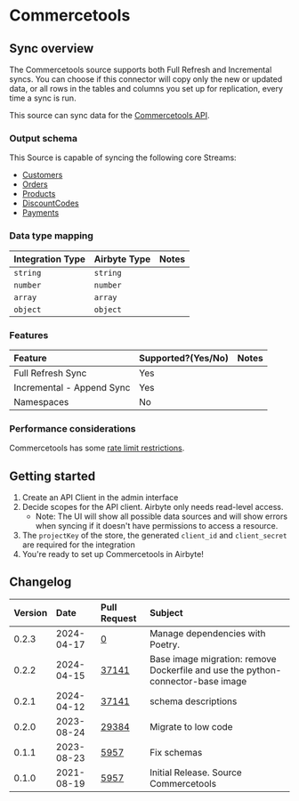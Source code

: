 # Commercetools

## Sync overview

The Commercetools source supports both Full Refresh and Incremental syncs. You can choose if this connector will copy only the new or updated data, or all rows in the tables and columns you set up for replication, every time a sync is run.

This source can sync data for the [Commercetools API](https://docs.commercetools.com/api/).

### Output schema

This Source is capable of syncing the following core Streams:

* [Customers](https://docs.commercetools.com/api/projects/customers)
* [Orders](https://docs.commercetools.com/api/projects/orders)
* [Products](https://docs.commercetools.com/api/projects/products)
* [DiscountCodes](https://docs.commercetools.com/api/projects/discountCodes)
* [Payments](https://docs.commercetools.com/api/projects/payments)

### Data type mapping

| Integration Type | Airbyte Type | Notes |
| :--- | :--- | :--- |
| `string` | `string` |  |
| `number` | `number` |  |
| `array` | `array` |  |
| `object` | `object` |  |

### Features

| Feature | Supported?\(Yes/No\) | Notes |
| :--- | :--- | :--- |
| Full Refresh Sync | Yes |  |
| Incremental - Append Sync | Yes |  |
| Namespaces | No |  |

### Performance considerations

Commercetools has some [rate limit restrictions](https://docs.commercetools.com/api/limits).

## Getting started

1. Create an API Client in the admin interface
2. Decide scopes for the API client. Airbyte only needs read-level access.
    * Note: The UI will show all possible data sources and will show errors when syncing if it doesn't have permissions to access a resource.
3. The `projectKey` of the store, the generated `client_id` and `client_secret` are required for the integration
5. You're ready to set up Commercetools in Airbyte!


## Changelog

| Version | Date       | Pull Request | Subject |
| :------ | :--------  | :-----       | :------ |
| 0.2.3 | 2024-04-17 | [0](https://github.com/airbytehq/airbyte/pull/0) | Manage dependencies with Poetry. |
| 0.2.2 | 2024-04-15 | [37141](https://github.com/airbytehq/airbyte/pull/37141) | Base image migration: remove Dockerfile and use the python-connector-base image |
| 0.2.1 | 2024-04-12 | [37141](https://github.com/airbytehq/airbyte/pull/37141) | schema descriptions |
| 0.2.0 | 2023-08-24 | [29384](https://github.com/airbytehq/airbyte/pull/29384) | Migrate to low code |
| 0.1.1 | 2023-08-23 | [5957](https://github.com/airbytehq/airbyte/pull/5957) | Fix schemas |
| 0.1.0 | 2021-08-19 | [5957](https://github.com/airbytehq/airbyte/pull/5957) | Initial Release. Source Commercetools |
